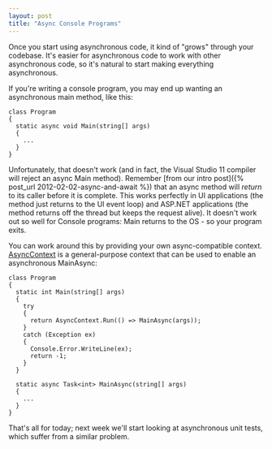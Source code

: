 ```yaml
---
layout: post
title: "Async Console Programs"
---
```

Once you start using asynchronous code, it kind of "grows" through your codebase. It's easier for asynchronous code to work with other asynchronous code, so it's natural to start making everything asynchronous.

If you're writing a console program, you may end up wanting an asynchronous main method, like this:

    class Program
    {
      static async void Main(string[] args)
      {
        ...
      }
    }

Unfortunately, that doesn't work (and in fact, the Visual Studio 11 compiler will reject an async Main method). Remember [from our intro post]({% post_url 2012-02-02-async-and-await %}) that an async method will _return_ to its caller before it is complete. This works perfectly in UI applications (the method just returns to the UI event loop) and ASP.NET applications (the method returns off the thread but keeps the request alive). It doesn't work out so well for Console programs: Main returns to the OS - so your program exits.

You can work around this by providing your own async-compatible context. [AsyncContext](http://nitoasyncex.codeplex.com/wikipage?title=AsyncContext) is a general-purpose context that can be used to enable an asynchronous MainAsync:

    class Program
    {
      static int Main(string[] args)
      {
        try
        {
          return AsyncContext.Run(() => MainAsync(args));
        }
        catch (Exception ex)
        {
          Console.Error.WriteLine(ex);
          return -1;
        }
      }
    
      static async Task<int> MainAsync(string[] args)
      {
        ...
      }
    }

That's all for today; next week we'll start looking at asynchronous unit tests, which suffer from a similar problem.

